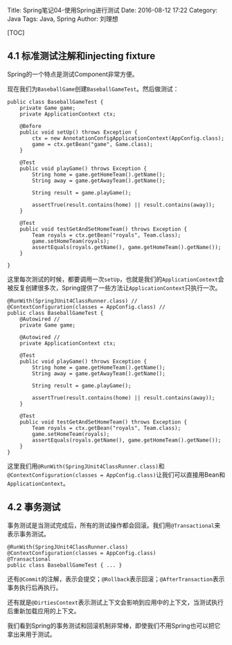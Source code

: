 Title: Spring笔记04-使用Spring进行测试
Date: 2016-08-12 17:22
Category: Java
Tags: Java, Spring
Author: 刘理想

[TOC]

## 4.1 标准测试注解和injecting fixture

Spring的一个特点是测试Component非常方便。

现在我们为`BaseballGame`创建`BaseballGameTest`。然后做测试：

```
public class BaseballGameTest {
    private Game game;
    private ApplicationContext ctx;

    @Before
    public void setUp() throws Exception {
        ctx = new AnnotationConfigApplicationContext(AppConfig.class);
        game = ctx.getBean("game", Game.class);
    }

    @Test
    public void playGame() throws Exception {
        String home = game.getHomeTeam().getName();
        String away = game.getAwayTeam().getName();

        String result = game.playGame();

        assertTrue(result.contains(home) || result.contains(away));
    }

    @Test
    public void testGetAndSetHomeTeam() throws Exception {
        Team royals = ctx.getBean("royals", Team.class);
        game.setHomeTeam(royals);
        assertEquals(royals.getName(), game.getHomeTeam().getName());
    }

}
```

这里每次测试的时候，都要调用一次`setUp`，也就是我们的`ApplicationContext`会被反复创建很多次，Spring提供了一些方法让`ApplicationContext`只执行一次。

```
@RunWith(SpringJUnit4ClassRunner.class) //
@ContextConfiguration(classes = AppConfig.class) //
public class BaseballGameTest {
    @Autowired //
    private Game game;

    @Autowired //
    private ApplicationContext ctx;

    @Test
    public void playGame() throws Exception {
        String home = game.getHomeTeam().getName();
        String away = game.getAwayTeam().getName();

        String result = game.playGame();

        assertTrue(result.contains(home) || result.contains(away));
    }

    @Test
    public void testGetAndSetHomeTeam() throws Exception {
        Team royals = ctx.getBean("royals", Team.class);
        game.setHomeTeam(royals);
        assertEquals(royals.getName(), game.getHomeTeam().getName());
    }
}
```

这里我们用`@RunWith(SpringJUnit4ClassRunner.class)`和`@ContextConfiguration(classes = AppConfig.class)`让我们可以直接用Bean和`ApplicationContext`。

## 4.2 事务测试

事务测试是当测试完成后，所有的测试操作都会回滚。我们用`@Transactional`来表示事务测试。

```
@RunWith(SpringJUnit4ClassRunner.class)
@ContextConfiguration(classes = AppConfig.class)
@Transactional
public class BaseballGameTest { ... }
```

还有`@Commit`的注解，表示会提交；`@Rollback`表示回滚；`@AfterTransaction`表示事务执行后再执行。

还有就是`@DirtiesContext`表示测试上下文会影响到应用中的上下文，当测试执行后重新加载应用的上下文。

我们看到Spring的事务测试和回滚机制非常棒，即使我们不用Spring也可以把它拿出来用于测试。